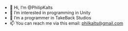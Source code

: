 - 👋 Hi, I’m @PhilipKalts
- 👀 I’m interested in programming in Unity
- 💞️ I’m a programmer in TakeBack Studios
- 📫 You can reach me via this email: philkalts@gmail.com

<!---
PhilipKalts/PhilipKalts is a ✨ special ✨ repository because its `README.md` (this file) appears on your GitHub profile.
You can click the Preview link to take a look at your changes.
--->
